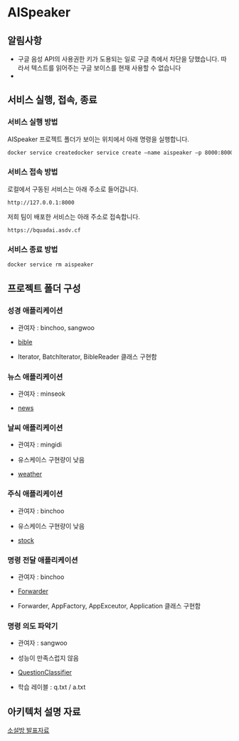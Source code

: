 # AISpeaker

## 알림사항

- 구글 음성 API의 사용권한 키가 도용되는 일로 구글 측에서 차단을 당했습니다. 따라서 텍스트를 읽어주는 구글 보이스를 현재 사용할 수 없습니다
- 

## 서비스 실행, 접속, 종료

### 서비스 실행 방법

AISpeaker 프로젝트 폴더가 보이는 위치에서 아래 명령을 실행합니다. 

```bash
docker service createdocker service create —name aispeaker –p 8000:8000 —mount “type=bind.src=$(pwd)/AISpeaker,dst=/myservice” xentai/aispeaker
```

### 서비스 접속 방법

로컬에서 구동된 서비스는 아래 주소로 들어갑니다.

```http
http://127.0.0.1:8000
```

저희 팀이 배포한 서비스는 아래 주소로 접속합니다.

```http
https://bquadai.asdv.cf
```

### 서비스 종료 방법

```bash
docker service rm aispeaker
```

## 프로젝트 폴더 구성

### 성경 애플리케이션

- 관여자 : binchoo, sangwoo

- [bible](https://github.com/binchoo/AISpeaker/tree/master/bible)

- Iterator, BatchIterator, BibleReader 클래스 구현함

### 뉴스 애플리케이션

- 관여자 : minseok

- [news](https://github.com/binchoo/AISpeaker/tree/master/news)

### 날씨 애플리케이션

- 관여자 : mingidi

- 유스케이스 구현량이 낮음

- [weather](https://github.com/binchoo/AISpeaker/tree/master/weather)

### 주식 애플리케이션

- 관여자 : binchoo

- 유스케이스 구현량이 낮음

- [stock](https://github.com/binchoo/AISpeaker/tree/master/stock)

### 명령 전달 애플리케이션

- 관여자 : binchoo

- [Forwarder](https://github.com/binchoo/AISpeaker/tree/master/Forwarder)

- Forwarder, AppFactory, AppExceutor, Application 클래스 구현함

### 명령 의도 파악기

- 관여자 : sangwoo

- 성능이 만족스럽지 않음

- [QuestionClassifier](https://github.com/binchoo/AISpeaker/tree/master/QuestionClassifier)

- 학습 레이블 : q.txt / a.txt

## 아키텍처 설명 자료

[소설방 발표자료](https://drive.google.com/file/d/1oTqX2iZjI77aaep84KNxqaxkEoFCdRdW/view?usp=sharing)


